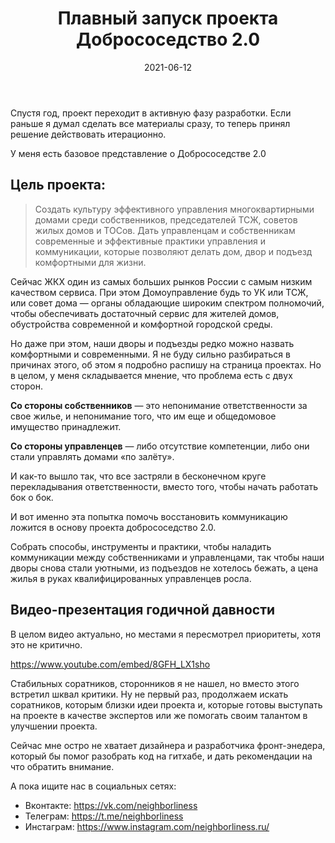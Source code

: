 ﻿---
layout: article
title: Плавный запуск проекта Добрососедство 2.0
desc: Example file in md extention with shortcuts
date: 2021-06-12
url: staert-of-project
cover: "horizontal-mgmt-OG.png"
permalink: "/journal/{{ url | slug }}/"
tags:
  - Коммуникации
  - Инструменты
---

Спустя год, проект переходит в активную фазу разработки. Если раньше я думал сделать все материалы сразу, то теперь принял решение действовать итерационно.

У меня есть базовое представление о Добрососедстве 2.0

## Цель проекта:

> Создать культуру эффективного управления многоквартирными домами среди собственников, председателей ТСЖ, советов жилых домов и ТОСов.
> Дать управленцам и собственникам современные и эффективные практики управления и коммуникации, которые позволяют делать дом, двор и подъезд комфортными для жизни.

Сейчас ЖКХ один из самых больших рынков России с самым низким качеством сервиса. При этом Домоуправление будь то УК или ТСЖ, или совет дома — органы обладающие широким спектром полномочий, чтобы обеспечивать достаточный сервис для жителей домов, обустройства современной и комфортной городской среды.

Но даже при этом, наши дворы и подъезды редко можно назвать комфортными и современными. Я не буду сильно разбираться в причинах этого, об этом я подробно распишу на страница проектах. Но в целом, у меня складывается мнение, что проблема есть с двух сторон.

**Со стороны собственников** — это непонимание ответственности за свое жилье, и непонимание того, что им еще и общедомовое имущество принадлежит.

**Со стороны управленцев** — либо отсутствие компетенции, либо они стали управлять домами «по залёту».

И как-то вышло так, что все застряли в бесконечном круге перекладывания ответственности, вместо того, чтобы начать работать бок о бок.

И вот именно эта попытка помочь восстановить коммуникацию ложится в основу проекта добрососедство 2.0.

Собрать способы, инструменты и практики, чтобы наладить коммуникации между собственниками и управленцами, так чтобы наши дворы снова стали уютными, из подъездов не хотелось бежать, а цена жилья в руках квалифицированных управленцев росла.

## Видео-презентация годичной давности

В целом видео актуально, но местами я пересмотрел приоритеты, хотя это не критично.

https://www.youtube.com/embed/8GFH_LX1sho

Стабильных соратников, сторонников я не нашел, но вместо этого встретил шквал критики. Ну не первый раз, продолжаем искать соратников, которым близки идеи проекта и, которые готовы выступать на проекте в качестве экспертов или же помогать своим талантом в улучшении проекта.

Сейчас мне остро не хватает дизайнера и разработчика фронт-энедера, который бы помог разобрать код на гитхабе, и дать рекомендации на что обратить внимание.

А пока ищите нас в социальных сетях:

- Вконтакте: https://vk.com/neighborliness
- Телеграм: https://t.me/neighborliness
- Инстаграм: https://www.instagram.com/neighborliness.ru/
